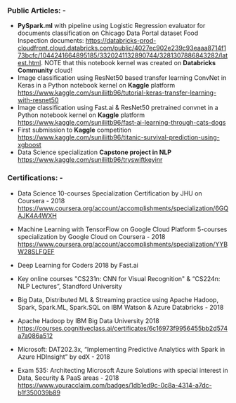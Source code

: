 ### Public Articles: -
* **PySpark.ml** with pipeline using Logistic Regression evaluator for documents classification on Chicago Data Portal dataset Food Inspection documents: https://databricks-prod-cloudfront.cloud.databricks.com/public/4027ec902e239c93eaaa8714f173bcfc/1044241664895185/3320241132890744/3281307886843282/latest.html. NOTE that this notebook kernel was created on **Databricks Community** cloud! 
* Image classification using ResNet50 based transfer learning ConvNet in Keras in a Python notebook kernel on **Kaggle** platform https://www.kaggle.com/suniliitb96/tutorial-keras-transfer-learning-with-resnet50 
* Image classification using Fast.ai & ResNet50 pretrained convnet in a Python notebook kernel on **Kaggle** platform https://www.kaggle.com/suniliitb96/fast-ai-learning-through-cats-dogs 
* First submission to **Kaggle** competition https://www.kaggle.com/suniliitb96/titanic-survival-prediction-using-xgboost 
* Data Science specialization **Capstone project in NLP** https://www.kaggle.com/suniliitb96/tryswiftkeyinr 

### Certifications: -
* Data Science 10-courses Specialization Certification by JHU on Coursera - 2018 https://www.coursera.org/account/accomplishments/specialization/6GQAJK4A4WXH 
* Machine Learning with TensorFlow on Google Cloud Platform 5-courses specialization by Google Cloud on Coursera - 2018 https://www.coursera.org/account/accomplishments/specialization/YYBW28SLFQEF 
* Deep Learning for Coders 2018 by Fast.ai
* Key online courses "CS231n: CNN for Visual Recognition" & “CS224n: NLP Lectures”, Standford University

* Big Data, Distributed ML & Streaming practice using Apache Hadoop, Spark, Spark.ML, Spark.SQL on IBM Watson & Azure Databricks - 2018
* Apache Hadoop by IBM Big Data University 2018 https://courses.cognitiveclass.ai/certificates/6c16973f9956455bb2d574a7a086a512 
* Microsoft: DAT202.3x, “Implementing Predictive Analytics with Spark in Azure HDInsight” by edX - 2018

* Exam 535: Architecting Microsoft Azure Solutions with special interest in Data, Security & PaaS areas - 2018 https://www.youracclaim.com/badges/1db1ed9c-0c8a-4314-a7dc-b1f350039b89 
